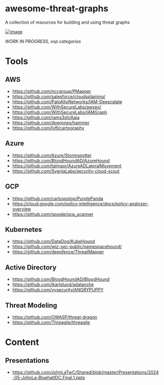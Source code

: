 # awesome-threat-graphs

A collection of resources for building and using threat graphs 

[![image](https://github.com/jatrost/awesome-threat-graphs/assets/820464/9862e2a3-71fb-49df-a260-9ab610a1f318)](https://x.com/JohnLaTwC/status/1059841882086232065)

*WORK IN PROGRESS, esp categories*

# Tools

## AWS

* https://github.com/nccgroup/PMapper
* https://github.com/salesforce/cloudsplaining/
* https://github.com/PaloAltoNetworks/IAM-Deescalate
* https://github.com/WithSecureLabs/awspx/
* https://github.com/WithSecureLabs/IAMGraph
* https://github.com/rams3sh/Aaia
* https://github.com/dowjones/hammer
* https://github.com/lyft/cartography

## Azure

* https://github.com/Azure/Stormspotter
* https://github.com/BloodHoundAD/AzureHound
* https://github.com/talmaor/AzureADLateralMovement
* https://github.com/SygniaLabs/security-cloud-scout

## GCP

* https://github.com/carlospolop/PurplePanda
* https://cloud.google.com/policy-intelligence/docs/policy-analyzer-overview
* https://github.com/google/gcp_scanner

## Kubernetes

* https://github.com/DataDog/KubeHound
* https://github.com/wiz-sec-public/namespacehound/
* https://github.com/deepfence/ThreatMapper

## Active Directory

* https://github.com/BloodHoundAD/BloodHound
* https://github.com/lkarlslund/adalanche
* https://github.com/vysecurity/ANGRYPUPPY

## Threat Modeling

* https://github.com/OWASP/threat-dragon
* https://github.com/Threagile/threagile

# Content

## Presentations

* https://github.com/JohnLaTwC/Shared/blob/master/Presentations/2024-05-JohnLa-BluehatIDC.Final.1.pptx

